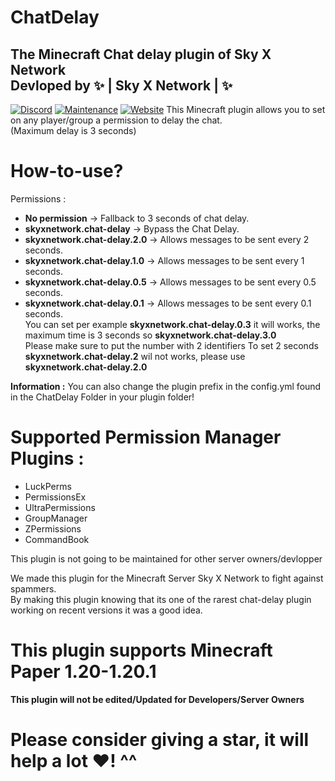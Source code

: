# ChatDelay
The Minecraft Chat delay plugin of Sky X Network  
Devloped by ✨ | Sky X Network | ✨  
-
[![Discord](https://badgen.net/badge/icon/discord?icon=discord&label)](https://discord.gg/pTErYjTh5h)
[![Maintenance](https://img.shields.io/badge/Maintained%3F-no-red.svg)](https://bitbucket.org/lbesson/ansi-colors)
[![Website](https://img.shields.io/website-up-down-green-red/http/shields.io.svg)](https://skyxnetwork.net)
This Minecraft plugin allows you to set on any player/group a permission to delay the chat.  
(Maximum delay is 3 seconds)
# How-to-use?
Permissions : 
  - **No permission** -> Fallback to 3 seconds of chat delay.
  - **skyxnetwork.chat-delay** -> Bypass the Chat Delay.
  - **skyxnetwork.chat-delay.2.0** -> Allows messages to be sent every 2 seconds.  
  - **skyxnetwork.chat-delay.1.0** -> Allows messages to be sent every 1 seconds.  
  - **skyxnetwork.chat-delay.0.5** -> Allows messages to be sent every 0.5 seconds.  
  - **skyxnetwork.chat-delay.0.1** -> Allows messages to be sent every 0.1 seconds.  
You can set per example **skyxnetwork.chat-delay.0.3** it will works, the maximum time is 3 seconds so **skyxnetwork.chat-delay.3.0**  
Please make sure to put the number with 2 identifiers To set 2 seconds **skyxnetwork.chat-delay.2** wil not works, please use **skyxnetwork.chat-delay.2.0**  

**Information :** You can also change the plugin prefix in the config.yml found in the ChatDelay Folder in your plugin folder!  

# Supported Permission Manager Plugins :  
- LuckPerms
- PermissionsEx
- UltraPermissions
- GroupManager
- ZPermissions
- CommandBook

This plugin is not going to be maintained for other server owners/devlopper  

We made this plugin for the Minecraft Server Sky X Network to fight against spammers.  
By making this plugin knowing that its one of the rarest chat-delay plugin working on recent versions it was a good idea.  

# This plugin supports Minecraft Paper 1.20-1.20.1
**This plugin will not be edited/Updated for Developers/Server Owners**

# Please consider giving a star, it will help a lot ♥️! ^^
